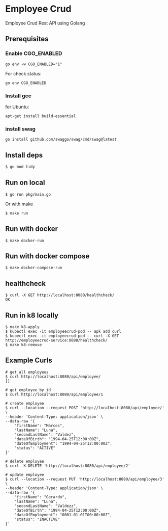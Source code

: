 # Employee Crud

Employee Crud Rest API using Golang

## Prerequisites
### Enable CGO_ENABLED
```
go env -w CGO_ENABLED="1"
```

For check status: 
```
go env CGO_ENABLED
```

### Install gcc
for Ubuntu: 
```
apt-get install build-essential
```

### install swag
```
go install github.com/swaggo/swag/cmd/swag@latest
```

## Install deps

```bash
$ go mod tidy
```

## Run on local

```
$ go run pkg/main.go
```

Or with make

```
$ make run
```

## Run with docker

```
$ make docker-run
```

## Run with docker compose

```
$ make docker-compose-run
```

## healthcheck

```
$ curl -X GET http://localhost:8080/healthcheck/
OK
```

## Run in k8 locally

```
$ make k8-apply
$ kubectl exec -it employeecrud-pod -- apk add curl
$ kubectl exec -it employeecrud-pod -- curl -X GET http://employeecrud-service:8080/healthcheck/
$ make k8-remove 
```

## Example Curls

```
# get all employees
$ curl http://localhost:8080/api/employee/
[]

# get employee by id
$ curl http://localhost:8080/api/employee/1 

# create employee
$ curl --location --request POST 'http://localhost:8080/api/employee/' \
--header 'Content-Type: application/json' \
--data-raw '{
    "firstName": "Marcos",
    "lastName": "Luna",
    "secondLastName": "Valdez",
    "dateOfBirth": "1994-04-25T12:00:00Z",
    "dateOfEmployment": "1994-04-25T12:00:00Z",
    "status": "ACTIVE"
}'

# delete employee
$ curl -X DELETE 'http://localhost:8080/api/employee/2'

# update employee
$ curl --location --request PUT 'http://localhost:8080/api/employee/3' \
--header 'Content-Type: application/json' \
--data-raw '{
    "firstName": "Gerardo",
    "lastName": "Luna",
    "secondLastName": "Valdezz",
    "dateOfBirth": "1994-04-25T12:00:00Z",
    "dateOfEmployment": "0001-01-01T00:00:00Z",
    "status": "INACTIVE"
}'
```
